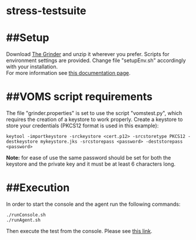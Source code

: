 stress-testsuite
================


##Setup
================


Download [The Grinder](http://sourceforge.net/projects/grinder/) and unzip it wherever you prefer.
Scripts for environment settings are provided. Change file "setupEnv.sh" accordingly with your installation.  
For more information see [this documentation page](http://grinder.sourceforge.net/g3/getting-started.html#howtostart).

##VOMS script requirements
================

The file "grinder.properties" is set to use the script "vomstest.py", which requires the creation of a keystore to work properly.
Create a keystore to store your credentials (PKCS12 format is used in this example): 

    keytool -importkeystore -srckeystore <cert.p12> -srcstoretype PKCS12 -destkeystore mykeystore.jks -srcstorepass <password> -deststorepass <password>


<b>Note:</b> for ease of use the same password should be set for both the keystore and the private key and it must be at least 6 characters long.


##Execution
================

In order to start the console and the agent run the following commands: 

    ./runConsole.sh
    ./runAgent.sh

Then execute the test from the console. Please see [this link](http://grinder.sourceforge.net/g3/console.html).
